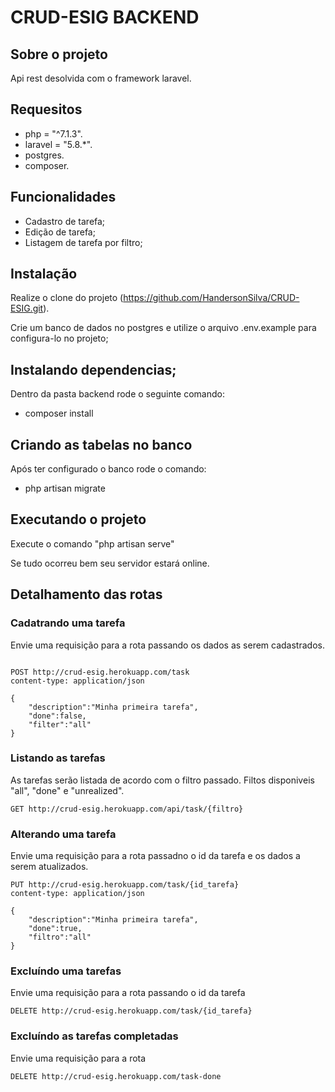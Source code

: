 # CRUD-ESIG BACKEND

## Sobre o projeto

Api rest desolvida com o framework laravel.

## Requesitos

-   php = "^7.1.3".
-   laravel = "5.8.\*".
-   postgres.
-   composer.

## Funcionalidades

-   Cadastro de tarefa;
-   Edição de tarefa;
-   Listagem de tarefa por filtro;

## Instalação

Realize o clone do projeto (https://github.com/HandersonSilva/CRUD-ESIG.git).

Crie um banco de dados no postgres e utilize o arquivo .env.example para configura-lo no projeto;

## Instalando dependencias;

Dentro da pasta backend rode o seguinte comando:

-   composer install

## Criando as tabelas no banco

Após ter configurado o banco rode o comando:

-   php artisan migrate

## Executando o projeto

Execute o comando "php artisan serve"

Se tudo ocorreu bem seu servidor estará online.

## Detalhamento das rotas

### Cadatrando uma tarefa

Envie uma requisição para a rota passando os dados as serem cadastrados.

```http

POST http://crud-esig.herokuapp.com/task
content-type: application/json

{
    "description":"Minha primeira tarefa",
    "done":false,
    "filter":"all"
}
```

### Listando as tarefas

As tarefas serão listada de acordo com o filtro passado.
Filtos disponiveis "all", "done" e "unrealized".

```http
GET http://crud-esig.herokuapp.com/api/task/{filtro}
```

### Alterando uma tarefa

Envie uma requisição para a rota passadno o id da tarefa e os dados a serem atualizados.

```http
PUT http://crud-esig.herokuapp.com/task/{id_tarefa}
content-type: application/json

{
    "description":"Minha primeira tarefa",
    "done":true,
    "filtro":"all"
}

```

### Excluíndo uma tarefas

Envie uma requisição para a rota passando o id da tarefa

```http
DELETE http://crud-esig.herokuapp.com/task/{id_tarefa}
```

### Excluíndo as tarefas completadas

Envie uma requisição para a rota

```http
DELETE http://crud-esig.herokuapp.com/task-done
```
